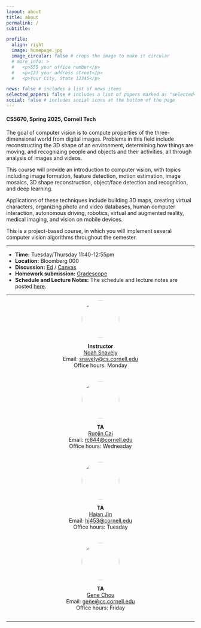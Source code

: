 ```yaml
---
layout: about
title: about
permalink: /
subtitle:

profile:
  align: right
  image: homepage.jpg
  image_circular: false # crops the image to make it circular
  # more_info: >
  #   <p>555 your office number</p>
  #   <p>123 your address street</p>
  #   <p>Your City, State 12345</p>

news: false # includes a list of news items
selected_papers: false # includes a list of papers marked as "selected={true}"
social: false # includes social icons at the bottom of the page
---
```


#### CS5670, Spring 2025, Cornell Tech

The goal of computer vision is to compute properties of the three-dimensional world from digital images. Problems in this field include reconstructing the 3D shape of an environment, determining how things are moving, and recognizing people and objects and their activities, all through analysis of images and videos.

This course will provide an introduction to computer vision, with topics including image formation, feature detection, motion estimation, image mosaics, 3D shape reconstruction, object/face detection and recognition, and deep learning.

Applications of these techniques include building 3D maps, creating virtual characters, organizing photo and video databases, human computer interaction, autonomous driving, robotics, virtual and augmented reality, medical imaging, and vision on mobile devices.

This is a project-based course, in which you will implement several computer vision algorithms throughout the semester.

---
- **Time:** Tuesday/Thursday 11:40-12:55pm
- **Location:** Bloomberg 000
- **Discussion:** [Ed](#) / [Canvas](#)
- **Homework submission:** [Gradescope](#)
- **Schedule and Lecture Notes:** The schedule and lecture notes are posted [here](./lectures/index.html).

---

<div style="max-width: 900px; margin: 0 auto; display: flex; flex-wrap: wrap; justify-content: center; gap: 20px;">

  <div style="flex: 1 1 calc(50% - 20px); text-align: center; min-width: 250px;">
    <img src="https://www.cs.cornell.edu/~snavely/images/Noah2019.jpg" alt="" style="border-radius: 50%; width: 100px; height: 100px;">
    <p><strong>Instructor</strong><br>
    <a href="https://www.cs.cornell.edu/~snavely/">Noah Snavely</a><br>
    Email: <a href="mailto:snavely@cs.cornell.edu">snavely@cs.cornell.edu</a><br>
    Office hours: Monday</p>
  </div>

  <div style="flex: 1 1 calc(50% - 20px); text-align: center; min-width: 250px;">
    <img src="https://www.cs.cornell.edu/~ruojin/imgs/ruojin.jpg" alt="" style="border-radius: 50%; width: 100px; height: 100px;">
    <p><strong>TA</strong><br>
    <a href="https://www.cs.cornell.edu/~ruojin/">Ruojin Cai</a><br>
    Email: <a href="mailto:rc844@cornell.edu">rc844@cornell.edu</a><br>
    Office hours: Wednesday</p>
  </div>

  <div style="flex: 1 1 calc(50% - 20px); text-align: center; min-width: 250px;">
    <img src="https://scholar.googleusercontent.com/citations?view_op=view_photo&user=VZvmpKoAAAAJ&citpid=1" alt="" style="border-radius: 50%; width: 100px; height: 100px;">
    <p><strong>TA</strong><br>
    <a href="https://haian-jin.github.io/">Haian Jin</a><br>
    Email: <a href="mailto:haianjin0415@gmail.com">hj453@cornell.edu</a><br>
    Office hours: Tuesday</p>
  </div>

  <div style="flex: 1 1 calc(50% - 20px); text-align: center; min-width: 250px;">
    <img src="https://genechou.com/images/profile-square.png" alt="" style="border-radius: 50%; width: 100px; height: 100px;">
    <p><strong>TA</strong><br>
    <a href="https://genechou.com/">Gene Chou</a><br>
    Email: <a href="mailto:gene@cs.cornell.edu">gene@cs.cornell.edu</a><br>
    Office hours: Friday</p>
  </div>

</div>

---

